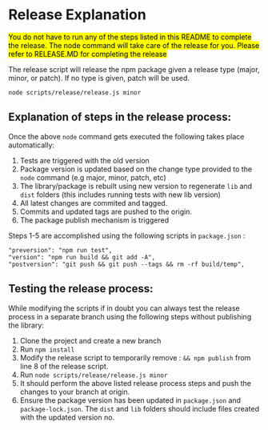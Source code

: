 # Release Explanation
<mark>You do not have to run any of the steps listed in this README to complete the release. The node command will take care of the release for you. Please refer to RELEASE.MD for completing the release</mark>

The release script will release the npm package given a release type (major, minor, or patch). If no type is given, patch will be used.

```
node scripts/release/release.js minor
```
## Explanation of steps in the release process:
Once the above ```node``` command gets executed the following takes place automatically:
1. Tests are triggered with the old version
2. Package version is updated based on the change type provided to the ```node``` command (e.g major, minor, patch, etc)
3. The library/package is rebuilt using new version to regenerate ```lib``` and ```dist``` folders (this includes running tests with new lib version)
4. All latest changes are commited and tagged.
5. Commits and updated tags are pushed to the origin.
6. The package publish mechanism is triggered

Steps 1-5 are accomplished using the following scripts in ```package.json``` :
```
"preversion": "npm run test",
"version": "npm run build && git add -A",
"postversion": "git push && git push --tags && rm -rf build/temp",
```

## Testing the release process:
While modifying the scripts if in doubt you can always test the release process in a separate branch using the following steps without publishing the library:
1. Clone the project and create a new branch
2. Run ```npm install```
3. Modify the release script to temporarily remove : ```&& npm publish``` from line 8 of the release script.
4. Run ```node scripts/release/release.js minor```
5. It should perform the above listed release process steps and push the changes to your branch at origin.
6. Ensure the package version has been updated in ```package.json``` and ```package-lock.json```. The ```dist``` and ```lib``` folders should include files created with the updated version no.

